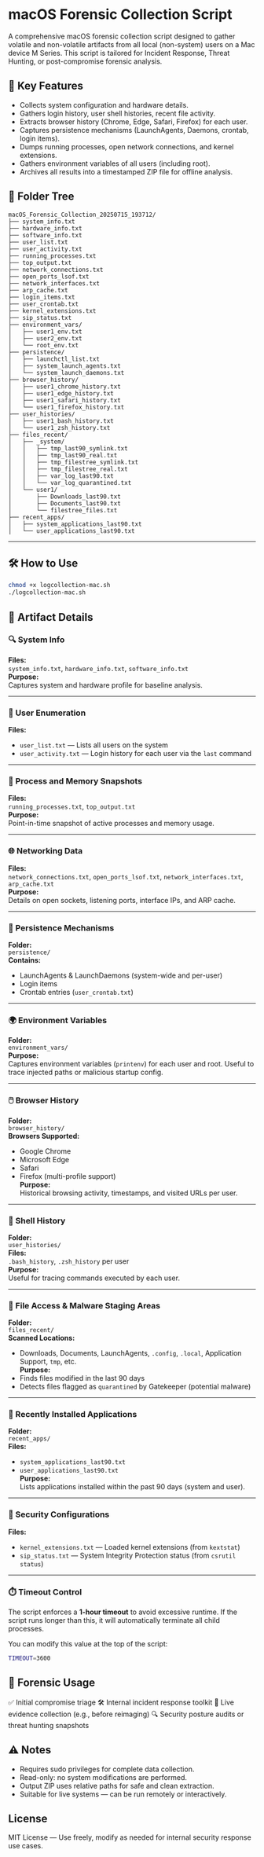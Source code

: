# macOS Forensic Collection Script

A comprehensive macOS forensic collection script designed to gather volatile and non-volatile artifacts from all local (non-system) users on a Mac device M Series. This script is tailored for Incident Response, Threat Hunting, or post-compromise forensic analysis.

## 🚨 Key Features

- Collects system configuration and hardware details.
- Gathers login history, user shell histories, recent file activity.
- Extracts browser history (Chrome, Edge, Safari, Firefox) for each user.
- Captures persistence mechanisms (LaunchAgents, Daemons, crontab, login items).
- Dumps running processes, open network connections, and kernel extensions.
- Gathers environment variables of all users (including root).
- Archives all results into a timestamped ZIP file for offline analysis.


## 📂 Folder Tree
```text
macOS_Forensic_Collection_20250715_193712/
├── system_info.txt
├── hardware_info.txt
├── software_info.txt
├── user_list.txt
├── user_activity.txt
├── running_processes.txt
├── top_output.txt
├── network_connections.txt
├── open_ports_lsof.txt
├── network_interfaces.txt
├── arp_cache.txt
├── login_items.txt
├── user_crontab.txt
├── kernel_extensions.txt
├── sip_status.txt
├── environment_vars/
│   ├── user1_env.txt
│   ├── user2_env.txt
│   └── root_env.txt
├── persistence/
│   ├── launchctl_list.txt
│   ├── system_launch_agents.txt
│   └── system_launch_daemons.txt
├── browser_history/
│   ├── user1_chrome_history.txt
│   ├── user1_edge_history.txt
│   ├── user1_safari_history.txt
│   └── user1_firefox_history.txt
├── user_histories/
│   ├── user1_bash_history.txt
│   └── user1_zsh_history.txt
├── files_recent/
│   ├── _system/
│   │   ├── tmp_last90_symlink.txt
│   │   ├── tmp_last90_real.txt
│   │   ├── tmp_filestree_symlink.txt
│   │   ├── tmp_filestree_real.txt
│   │   ├── var_log_last90.txt
│   │   └── var_log_quarantined.txt
│   └── user1/
│       ├── Downloads_last90.txt
│       ├── Documents_last90.txt
│       └── filestree_files.txt
├── recent_apps/
│   ├── system_applications_last90.txt
│   └── user_applications_last90.txt
```

---

## 🛠️ How to Use

```bash
chmod +x logcollection-mac.sh
./logcollection-mac.sh
```

## 📁 Artifact Details

### 🔍 System Info
**Files:**  
`system_info.txt`, `hardware_info.txt`, `software_info.txt`  
**Purpose:**  
Captures system and hardware profile for baseline analysis.

---

### 👤 User Enumeration
**Files:**  
- `user_list.txt` — Lists all users on the system  
- `user_activity.txt` — Login history for each user via the `last` command

---

### 🧠 Process and Memory Snapshots
**Files:**  
`running_processes.txt`, `top_output.txt`  
**Purpose:**  
Point-in-time snapshot of active processes and memory usage.

---

### 🌐 Networking Data
**Files:**  
`network_connections.txt`, `open_ports_lsof.txt`, `network_interfaces.txt`, `arp_cache.txt`  
**Purpose:**  
Details on open sockets, listening ports, interface IPs, and ARP cache.

---

### 📎 Persistence Mechanisms
**Folder:**  
`persistence/`  
**Contains:**  
- LaunchAgents & LaunchDaemons (system-wide and per-user)  
- Login items  
- Crontab entries (`user_crontab.txt`)

---

### 🌍 Environment Variables
**Folder:**  
`environment_vars/`  
**Purpose:**  
Captures environment variables (`printenv`) for each user and root. Useful to trace injected paths or malicious startup config.

---

### 🖱️ Browser History
**Folder:**  
`browser_history/`  
**Browsers Supported:**  
- Google Chrome  
- Microsoft Edge  
- Safari  
- Firefox (multi-profile support)  
**Purpose:**  
Historical browsing activity, timestamps, and visited URLs per user.

---

### 📜 Shell History
**Folder:**  
`user_histories/`  
**Files:**  
`.bash_history`, `.zsh_history` per user  
**Purpose:**  
Useful for tracing commands executed by each user.

---

### 📁 File Access & Malware Staging Areas
**Folder:**  
`files_recent/`  
**Scanned Locations:**  
- Downloads, Documents, LaunchAgents, `.config`, `.local`, Application Support, `tmp`, etc.  
**Purpose:**  
- Finds files modified in the last 90 days  
- Detects files flagged as `quarantined` by Gatekeeper (potential malware)

---

### 🧩 Recently Installed Applications
**Folder:**  
`recent_apps/`  
**Files:**  
- `system_applications_last90.txt`  
- `user_applications_last90.txt`  
**Purpose:**  
Lists applications installed within the past 90 days (system and user).

---

### 🔐 Security Configurations
**Files:**  
- `kernel_extensions.txt` — Loaded kernel extensions (from `kextstat`)  
- `sip_status.txt` — System Integrity Protection status (from `csrutil status`)

---

### ⏱️ Timeout Control
The script enforces a **1-hour timeout** to avoid excessive runtime. If the script runs longer than this, it will automatically terminate all child processes.

You can modify this value at the top of the script:

```bash
TIMEOUT=3600
```

## 🧪 Forensic Usage
✅ Initial compromise triage
🛠️ Internal incident response toolkit
🧾 Live evidence collection (e.g., before reimaging)
🔍 Security posture audits or threat hunting snapshots

## ⚠️ Notes
* Requires sudo privileges for complete data collection.
* Read-only: no system modifications are performed.
* Output ZIP uses relative paths for safe and clean extraction.
* Suitable for live systems — can be run remotely or interactively.

## License
MIT License — Use freely, modify as needed for internal security response use cases.